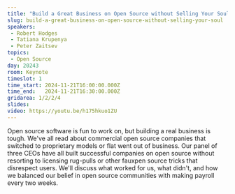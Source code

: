 ```yaml
---
title: "Build a Great Business on Open Source without Selling Your Soul"
slug: build-a-great-business-on-open-source-without-selling-your-soul
speakers:
 - Robert Hodges
 - Tatiana Krupenya
 - Peter Zaitsev
topics:
 - Open Source
day: 20243
room: Keynote
timeslot: 1
time_start: 2024-11-21T16:00:00.000Z
time_end:   2024-11-21T16:30:00.000Z
gridarea: 1/2/2/4
slides: 
video: https://youtu.be/h175hkuo1ZU
---
```


Open source software is fun to work on, but building a real business is tough. We've all read about commercial open source companies that switched to proprietary models or flat went out of business. Our panel of three CEOs have all built successful companies on open source without resorting to licensing rug-pulls or other fauxpen source tricks that disrespect users. We'll discuss what worked for us, what didn't, and how we balanced our belief in open source communities with making payroll every two weeks.